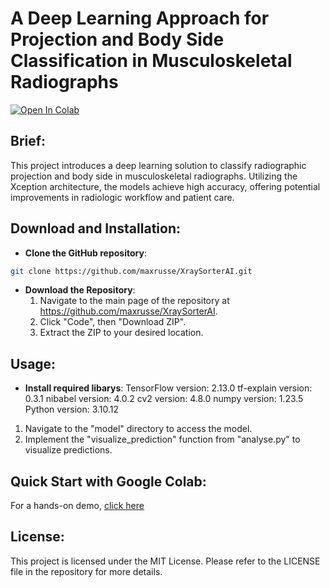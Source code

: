 
# A Deep Learning Approach for Projection and Body Side Classification in Musculoskeletal Radiographs

[![Open In Colab](https://colab.research.google.com/assets/colab-badge.svg)](https://colab.research.google.com/github/maxrusse/XraySorterAI/blob/main/XraySorterAI_Demo.ipynb)


## Brief:
This project introduces a deep learning solution to classify radiographic projection and body side in musculoskeletal radiographs. Utilizing the Xception architecture, the models achieve high accuracy, offering potential improvements in radiologic workflow and patient care.

## Download and Installation:

- **Clone the GitHub repository**:
```bash
git clone https://github.com/maxrusse/XraySorterAI.git
```

- **Download the Repository**:
  1. Navigate to the main page of the repository at https://github.com/maxrusse/XraySorterAI.
  2. Click "Code", then "Download ZIP".
  3. Extract the ZIP to your desired location.

## Usage:


- **Install required libarys**:
TensorFlow version: 2.13.0
tf-explain version: 0.3.1
nibabel version: 4.0.2
cv2 version: 4.8.0
numpy version: 1.23.5
Python version: 3.10.12


1. Navigate to the "model" directory to access the model.
2. Implement the "visualize_prediction" function from "analyse.py" to visualize predictions.

## Quick Start with Google Colab:

For a hands-on demo, [click here](https://colab.research.google.com/github/maxrusse/XraySorterAI/blob/main/XraySorterAI_Demo.ipynb)

## License:

This project is licensed under the MIT License. Please refer to the LICENSE file in the repository for more details.
